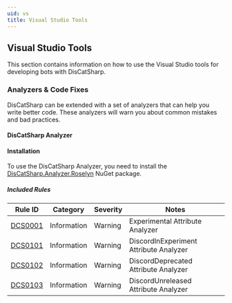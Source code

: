 ```yaml
---
uid: vs
title: Visual Studio Tools
---
```


## Visual Studio Tools

This section contains information on how to use the Visual Studio tools for developing bots with DisCatSharp.

### Analyzers & Code Fixes

DisCatSharp can be extended with a set of analyzers that can help you write better code. These analyzers will warn you about common mistakes and bad practices.

#### DisCatSharp Analyzer

#### Installation

To use the DisCatSharp Analyzer, you need to install the [DisCatSharp.Analyzer.Roselyn](https://www.nuget.org/packages/DisCatSharp.Analyzer.Roselyn) NuGet package.

##### Included Rules

Rule ID | Category | Severity | Notes
--------|----------|----------|-------
[DCS0001](xref:vs_analyzer_dcs_0001) | Information | Warning | Experimental Attribute Analyzer
[DCS0101](xref:vs_analyzer_dcs_0101) | Information | Warning | DiscordInExperiment Attribute Analyzer
[DCS0102](xref:vs_analyzer_dcs_0102) | Information | Warning | DiscordDeprecated Attribute Analyzer
[DCS0103](xref:vs_analyzer_dcs_0103) | Information | Warning | DiscordUnreleased Attribute Analyzer
